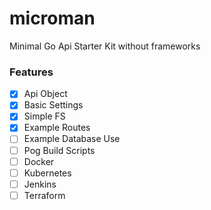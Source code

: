 # microman
Minimal Go Api Starter Kit without frameworks

### Features
- [x] Api Object
- [x] Basic Settings
- [x] Simple FS
- [x] Example Routes
- [ ] Example Database Use
- [ ] Pog Build Scripts
- [ ] Docker
- [ ] Kubernetes
- [ ] Jenkins
- [ ] Terraform
